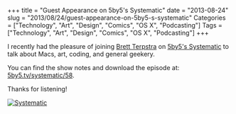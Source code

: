 +++
title = "Guest Appearance on 5by5's Systematic"
date = "2013-08-24"
slug = "2013/08/24/guest-appearance-on-5by5-s-systematic"
Categories = ["Technology", "Art", "Design", "Comics", "OS X", "Podcasting"]
Tags = ["Technology", "Art", "Design", "Comics", "OS X", "Podcasting"]
+++

I recently had the pleasure of joining [Brett Terpstra][1] on [5by5's Systematic][2] to talk about Macs, art, coding, and general geekery.

You can find the show notes and download the episode at: [5by5.tv/systematic/58][3].

Thanks for listening!

[![Systematic](/images/2013-08-24-guest-appearance-on-5by5-s-systematic/systematiclogo.jpg)](http://5by5.tv/systematic)

[1]: http://brettterpstra.com
[2]: http://5by5.tv/systematic
[3]: http://5by5.tv/systematic/58
